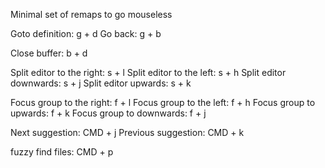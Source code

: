 Minimal set of remaps to go mouseless

Goto definition: g + d
Go back: g + b

Close buffer: b + d

Split editor to the right: s + l
Split editor to the left: s + h
Split editor downwards: s + j
Split editor upwards: s + k

Focus group to the right: f + l
Focus group to the left: f + h
Focus group to upwards: f + k
Focus group to downwards: f + j

Next suggestion: CMD + j
Previous suggestion: CMD + k

fuzzy find files: CMD + p
